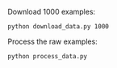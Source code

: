 Download 1000 examples:

`python download_data.py 1000`

Process the raw examples:

`python process_data.py`
